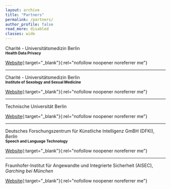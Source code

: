 ```yaml
---
layout: archive
title: "Partners"
permalink: /partners/
author_profile: false
read_more: disabled
classes: wide
---
```


Charité - Universitätsmedizin Berlin
<br>
<small><strong>Health Data Privacy</strong></small>

[Website](https://www.bihealth.org/de/forschung/arbeitsgruppe/gesundheitsdatenschutz){:target="_blank"}{:rel="nofollow noopener noreferrer me"}

---

Charité - Universitätsmedizin Berlin
<br>
<small><strong>Institute of Sexology and Sexual Medicine</strong></small>

[Website](https://sexualmedizin.charite.de/){:target="_blank"}{:rel="nofollow noopener noreferrer me"}

---

Technische Universität Berlin

[Website](https://www.tu.berlin/qu/forschung/laufende-vergangene-projekte/laufende-projekte/veranda){:target="_blank"}{:rel="nofollow noopener noreferrer me"}

---

Deutsches Forschungszentrum für Künstliche Intelligenz GmBH (DFKI), <em>Berlin</em>
<br>
<small><strong>Speech and Language Technology</strong></small>

[Website](https://dfki-nlp.github.io/){:target="_blank"}{:rel="nofollow noopener noreferrer me"}

---

Fraunhofer-Institut für Angewandte und Integrierte Sicherheit (AISEC), <em>Garching bei München</em>

[Website](https://www.aisec.fraunhofer.de/){:target="_blank"}{:rel="nofollow noopener noreferrer me"}
